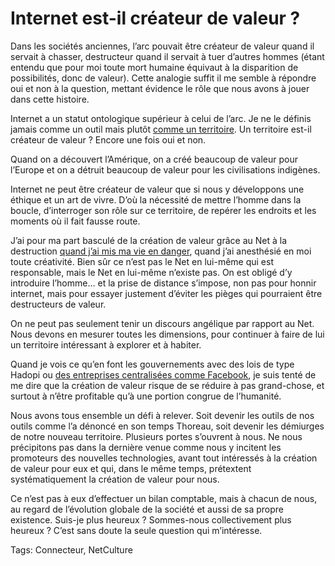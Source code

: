 # Internet est-il créateur de valeur ?

Dans les sociétés anciennes, l’arc pouvait être créateur de valeur quand il servait à chasser, destructeur quand il servait à tuer d’autres hommes (étant entendu que pour moi toute mort humaine équivaut à la disparition de possibilités, donc de valeur). Cette analogie suffit il me semble à répondre oui et non à la question, mettant évidence le rôle que nous avons à jouer dans cette histoire.

Internet a un statut ontologique supérieur à celui de l’arc. Je ne le définis jamais comme un outil mais plutôt [comme un territoire](http://blog.tcrouzet.com/tag/territoire/). Un territoire est-il créateur de valeur ? Encore une fois oui et non.

Quand on a découvert l’Amérique, on a créé beaucoup de valeur pour l’Europe et on a détruit beaucoup de valeur pour les civilisations indigènes.

Internet ne peut être créateur de valeur que si nous y développons une éthique et un art de vivre. D’où la nécessité de mettre l’homme dans la boucle, d’interroger son rôle sur ce territoire, de repérer les endroits et les moments où il fait fausse route.

J’ai pour ma part basculé de la création de valeur grâce au Net à la destruction [quand j’ai mis ma vie en danger](http://blog.tcrouzet.com/jai-debranche/), quand j’ai anesthésié en moi toute créativité. Bien sûr ce n’est pas le Net en lui-même qui est responsable, mais le Net en lui-même n’existe pas. On est obligé d’y introduire l’homme… et la prise de distance s’impose, non pas pour honnir internet, mais pour essayer justement d’éviter les pièges qui pourraient être destructeurs de valeur.

On ne peut pas seulement tenir un discours angélique par rapport au Net. Nous devons en mesurer toutes les dimensions, pour continuer à faire de lui un territoire intéressant à explorer et à habiter.

Quand je vois ce qu’en font les gouvernements avec des lois de type Hadopi ou [des entreprises centralisées comme Facebook](http://blog.tcrouzet.com/2012/03/05/nationalisons-google-et-facebook/), je suis tenté de me dire que la création de valeur risque de se réduire à pas grand-chose, et surtout à n’être profitable qu’à une portion congrue de l’humanité.

Nous avons tous ensemble un défi à relever. Soit devenir les outils de nos outils comme l’a dénoncé en son temps Thoreau, soit devenir les démiurges de notre nouveau territoire. Plusieurs portes s’ouvrent à nous. Ne nous précipitons pas dans la dernière venue comme nous y incitent les promoteurs des nouvelles technologies, avant tout intéressés à la création de valeur pour eux et qui, dans le même temps, prétextent systématiquement la création de valeur pour nous.

Ce n’est pas à eux d’effectuer un bilan comptable, mais à chacun de nous, au regard de l’évolution globale de la société et aussi de sa propre existence. Suis-je plus heureux ? Sommes-nous collectivement plus heureux ? C’est sans doute la seule question qui m’intéresse.

Tags: Connecteur, NetCulture